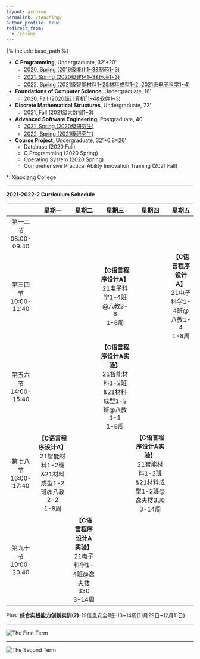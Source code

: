 ```yaml
---
layout: archive
permalink: /teaching/
author_profile: true
redirect_from:
  - /resume
---
```


{% include base_path %}

* **C Programming**, Undergraduate, 32'+20'
  * [2020, Spring (2019级能化1~3&制药1~3)](http://guoshengkang.github.io/teaching/2020-spring-c-programming)
  * [2021, Spring (2020级建环1~3&环境1~3)](http://guoshengkang.github.io/teaching/2021-spring-c-programming)
  * [2022, Spring (2021级智能材料1~2&材料成型1~2, 2021级电子科学1~4)](http://guoshengkang.github.io/teaching/2021-spring-c-programming)
* **Foundations of Computer Science**, Undergraduate, 16'
  * [2020, Fall (2020级计算机<sup>\*</sup>1~4&软件1~3)](http://guoshengkang.github.io/teaching/2020-fall-foundations-of-computer-science)
* **Discrete Mathematical Structures**, Undergraduate, 72'
  * [2021, Fall (2021级大数据1~3)](http://guoshengkang.github.io/teaching/2021-fall-discrete-mathematical-structures)
* **Advanced Software Engineering**, Postgraduate, 40'
  * [2021, Spring (2020级研究生)](http://guoshengkang.github.io/teaching/2021-spring-advanced-software-engineering)
  * [2022, Spring (2021级研究生)](http://guoshengkang.github.io/teaching/2021-spring-advanced-software-engineering)
* **Course Project**, Undergraduate, 32'\*0.8≈26'
  * Database (2020 Fall)
  * C Programming (2020 Spring)
  * Operating System (2020 Spring)
  * Comprehensive Practical Ability Innovation Training (2021 Fall)

\*: Xiaoxiang College
- - -

**2021-2022-2 Curriculum Schedule**

|        |星期一|星期二|星期三|星期四|星期五|
| :----: | :----: | :----: | :----: | :----: | :----: |
|第一二节<br>08:00-09:40|	|	| |	 |	|
|第三四节<br>10:00-11:40|	|	|**【C语言程序设计A】**<br>21电子科学1-4班@八教2-6<br>1-8周| |**【C语言程序设计A】**<br>21电子科学1-4班@八教1-4<br>1-8周|
|第五六节<br>14:00-15:40| |	 |**【C语言程序设计A实验】**<br>21智能材料1-2班&21材料成型1-2班@八教1-1<br>1-8周|	 |	|
|第七八节<br>16:00-17:40|**【C语言程序设计A】**<br>21智能材料1-2班&21材料成型1-2班@八教2-2<br>1-8周|	 |  |**【C语言程序设计A实验】**<br>21智能材料1-2班&21材料成型1-2班@逸夫楼330<br>3-14周|	|
|第九十节<br>19:00-20:40|	|**【C语言程序设计A实验】**<br>21电子科学1-4班@逸夫楼330<br>3-14周|	|	| |

Plus: **综合实践能力创新实训(2)**-19信息安全1班-13~14周(11月29日~12月11日)
- - -

![The First Term](http://guoshengkang.github.io/files/The_First_Term.jpg)  
- - -
![The Second Term](http://guoshengkang.github.io/files/The_Second_Term.jpg) 
